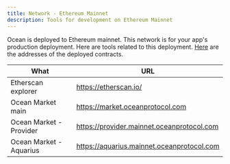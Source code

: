 ```yaml
---
title: Network - Ethereum Mainnet
description: Tools for development on Ethereum Mainnet
---
```


Ocean is deployed to Ethereum mainnet. This network is for your app's production deployment. Here are tools related to this deployment. [Here](https://github.com/oceanprotocol/contracts/blob/master/docs/deployments/mainnet.md) are the addresses of the deployed contracts.

| What                    | URL                    |
| ----------------------- | ---------------------- |
| Etherscan explorer      | https://etherscan.io/  |
| Ocean Market main       | https://market.oceanprotocol.com |
| Ocean Market - Provider | https://provider.mainnet.oceanprotocol.com |
| Ocean Market - Aquarius | https://aquarius.mainnet.oceanprotocol.com |

